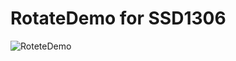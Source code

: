 # RotateDemo for SSD1306

![RoteteDemo](https://user-images.githubusercontent.com/6020549/165236460-e1fd757c-dcff-4601-bce1-b533599b5fc5.JPG)

